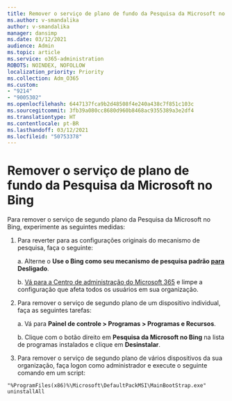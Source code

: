 ```yaml
---
title: Remover o serviço de plano de fundo da Pesquisa da Microsoft no Bing
ms.author: v-smandalika
author: v-smandalika
manager: dansimp
ms.date: 03/12/2021
audience: Admin
ms.topic: article
ms.service: o365-administration
ROBOTS: NOINDEX, NOFOLLOW
localization_priority: Priority
ms.collection: Adm_O365
ms.custom:
- "9214"
- "9005302"
ms.openlocfilehash: 6447137fca9b2d48508f4e240a438c7f851c103c
ms.sourcegitcommit: 3fb39a080cc8680d960b8468ac9355389a3e2df4
ms.translationtype: HT
ms.contentlocale: pt-BR
ms.lasthandoff: 03/12/2021
ms.locfileid: "50753378"
---
```

# <a name="remove-the-background-service-for-microsoft-search-in-bing"></a>Remover o serviço de plano de fundo da Pesquisa da Microsoft no Bing

Para remover o serviço de segundo plano da Pesquisa da Microsoft no Bing, experimente as seguintes medidas:

1. Para reverter para as configurações originais do mecanismo de pesquisa, faça o seguinte:

    a. Alterne o **Use o Bing como seu mecanismo de pesquisa padrão [para](https://docs.microsoft.com/deployoffice/microsoft-search-bing#change-whether-bing-is-the-default-search-engine-for-google-chrome) Desligado**.

    b. [Vá para a Centro de administração do Microsoft 365](https://docs.microsoft.com/deployoffice/microsoft-search-bing#configure-the-setting-in-the-microsoft-365-admin-center-to-allow-the-extension-to-be-installed) e limpe a configuração que afeta todos os usuários em sua organização.

2. Para remover o serviço de segundo plano de um dispositivo individual, faça as seguintes tarefas:

    a. Vá para **Painel de controle > Programas > Programas e Recursos**.

    b. Clique com o botão direito em **Pesquisa da Microsoft no Bing** na lista de programas instalados e clique em **Desinstalar**.

3. Para remover o serviço de segundo plano de vários dispositivos da sua organização, faça logon como administrador e execute o seguinte comando em um script: 

`"%ProgramFiles(x86)%\Microsoft\DefaultPackMSI\MainBootStrap.exe" uninstallAll`
